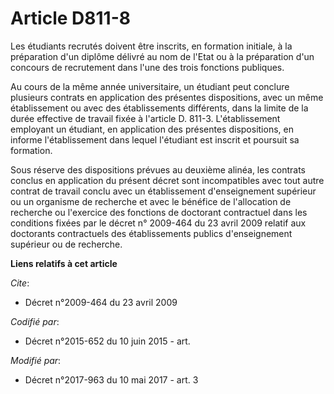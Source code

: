 # Article D811-8

Les étudiants recrutés doivent être inscrits, en formation initiale, à la préparation d'un diplôme délivré au nom de l'Etat
ou à la préparation d'un concours de recrutement dans l'une des trois fonctions publiques.

Au cours de la même année universitaire, un étudiant peut conclure plusieurs contrats en application des présentes
dispositions, avec un même établissement ou avec des établissements différents, dans la limite de la durée effective de
travail fixée à l'article D. 811-3. L'établissement employant un étudiant, en application des présentes dispositions, en
informe l'établissement dans lequel l'étudiant est inscrit et poursuit sa formation.

Sous réserve des dispositions prévues au deuxième alinéa, les contrats conclus en application du présent décret sont
incompatibles avec tout autre contrat de travail conclu avec un établissement d'enseignement supérieur ou un organisme de
recherche et avec le bénéfice de l'allocation de recherche ou l'exercice des fonctions de doctorant contractuel dans les
conditions fixées par le décret n° 2009-464 du 23 avril 2009 relatif aux doctorants contractuels des établissements publics
d'enseignement supérieur ou de recherche.

**Liens relatifs à cet article**

_Cite_:

  - Décret n°2009-464 du 23 avril 2009

_Codifié par_:

  - Décret n°2015-652 du 10 juin 2015 - art.

_Modifié par_:

  - Décret n°2017-963 du 10 mai 2017 - art. 3
